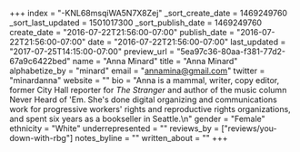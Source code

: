 +++
index = "-KNL68msqiWA5N7X8Zej"
_sort_create_date = 1469249760
_sort_last_updated = 1501017300
_sort_publish_date = 1469249760
create_date = "2016-07-22T21:56:00-07:00"
publish_date = "2016-07-22T21:56:00-07:00"
date = "2016-07-22T21:56:00-07:00"
last_updated = "2017-07-25T14:15:00-07:00"
preview_url = "5ea97c36-80aa-f381-77d2-67a9c6422bed"
name = "Anna Minard"
title = "Anna Minard"
alphabetize_by = "minard"
email = "annamina@gmail.com"
twitter = "minardanna"
website = ""
bio = "Anna is a mammal, writer, copy editor, former City Hall reporter for *The Stranger* and author of the music column Never Heard of 'Em. She's done digital organizing and communications work for progressive workers' rights and reproductive rights organizations, and spent six years as a bookseller in Seattle.\n"
gender = "Female"
ethnicity = "White"
underrepresented = ""
reviews_by = ["reviews/you-down-with-rbg"]
notes_byline = ""
written_about = ""
+++

